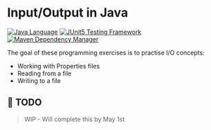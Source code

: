 # Input/Output in Java

[![Java Language](https://img.shields.io/badge/PLATFORM-OpenJDK-3A75B0.svg?style=for-the-badge)][1]
[![JUnit5 Testing Framework](https://img.shields.io/badge/testing%20framework-JUnit5-26A162.svg?style=for-the-badge)][2]
[![Maven Dependency Manager](https://img.shields.io/badge/dependency%20manager-Maven-AA215A.svg?style=for-the-badge)][3]

The goal of these programming exercises is to practise I/O concepts:
- Working with Properties files
- Reading from a file
- Writing to a file


## :memo: TODO

> WIP - Will complete this by May 1st


[1]: https://docs.oracle.com/javase/11/docs/api/index.html
[2]: https://junit.org/junit5/
[3]: https://maven.apache.org/
